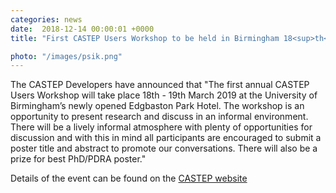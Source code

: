 ```yaml
---                                                                                                                                                                                      
categories: news                                                                                                                                                                 
date:  2018-12-14 00:00:01 +0000                                                                                                                                                        
title: "First CASTEP Users Workshop to be held in Birmingham 18<sup>th</sup> - 19<sup>th</sup> March"

photo: "/images/psik.png"
---            
```

The CASTEP Developers have announced that "The first annual CASTEP Users Workshop will take place 18th - 19th March 2019 at the University of Birmingham’s newly opened Edgbaston Park Hotel.  The workshop is an opportunity to present research and discuss in an informal environment. There will be a lively informal atmosphere with plenty of opportunities for discussion and with this in mind all participants are encouraged to submit a poster title and abstract to promote our conversations. There will also be a prize for best PhD/PDRA poster."

Details of the event can be found on the [CASTEP website](http://www.cvent.com/events/castep-users-workshop/event-summary-fa04dfc5e1034ae896d2a8202e96bbcd.aspx)



